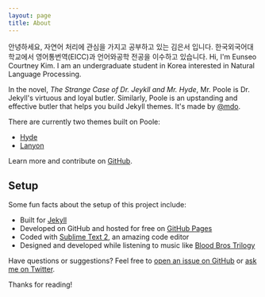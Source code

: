 ```yaml
---
layout: page
title: About
---
```


<p class="message">
  안녕하세요, 자연어 처리에 관심을 가지고 공부하고 있는 김은서 입니다.
  한국외국어대학교에서 영어통번역(EICC)과 언어와공학 전공을 이수하고 있습니다.
  Hi, I'm Eunseo Courtney Kim. 
  I am an undergraduate student in Korea interested in Natural Language Processing. 
</p>

In the novel, *The Strange Case of Dr. Jeykll and Mr. Hyde*, Mr. Poole is Dr. Jekyll's virtuous and loyal butler. Similarly, Poole is an upstanding and effective butler that helps you build Jekyll themes. It's made by [@mdo](https://twitter.com/mdo).

There are currently two themes built on Poole:

* [Hyde](http://hyde.getpoole.com)
* [Lanyon](http://lanyon.getpoole.com)

Learn more and contribute on [GitHub](https://github.com/poole).

## Setup

Some fun facts about the setup of this project include:

* Built for [Jekyll](http://jekyllrb.com)
* Developed on GitHub and hosted for free on [GitHub Pages](https://pages.github.com)
* Coded with [Sublime Text 2](http://sublimetext.com), an amazing code editor
* Designed and developed while listening to music like [Blood Bros Trilogy](https://soundcloud.com/maddecent/sets/blood-bros-series)

Have questions or suggestions? Feel free to [open an issue on GitHub](https://github.com/poole/issues/new) or [ask me on Twitter](https://twitter.com/mdo).

Thanks for reading!
